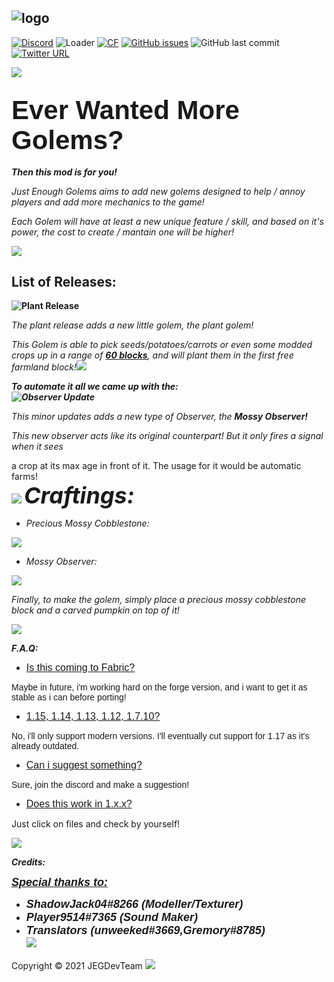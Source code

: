 ## ![logo](https://cdn.discordapp.com/attachments/863027884511592468/911369886981324880/justenoughgolems.png)
[![Discord](https://img.shields.io/discord/862828094922817566?color=5865f2&label=Discord%20Server&logo=discord&logoColor=ffffff&style=flat)](https://discord.gg/mn5kEVnbgF) ![Loader](https://img.shields.io/badge/Loader-Forge-orange) [![CF](http://cf.way2muchnoise.eu/versions/548411.svg)](https://www.curseforge.com/minecraft/mc-mods/just-enough-golems/files) [![GitHub issues](https://img.shields.io/github/issues/zKryle/JustEnoughGolems?logo=github)](https://github.com/zKryle/JustEnoughGolems/issues) ![GitHub last commit](https://img.shields.io/github/last-commit/zKryle/JustEnoughGolems?logo=github) [![Twitter URL](https://img.shields.io/twitter/url?label=Twitter&logo=twitter&style=plastic&url=https%3A%2F%2Ftwitter.com%2FJEGDevTeam)](https://twitter.com/JEGDevTeam)

![](https://cdn.discordapp.com/attachments/925772114743668736/925772395233566750/cf_line.png)

## <span style="font-size: 42px; font-family: 'arial black', sans-serif;">**Ever Wanted More Golems?**

**_Then this mod is for you!_**

_Just Enough Golems aims to add new golems designed to help / annoy players and add more mechanics to the game!_

_Each Golem will have at least a new unique feature / skill, and based on it's power, the cost to create / mantain one will be higher!_

_![](https://cdn.discordapp.com/attachments/925772114743668736/925772395233566750/cf_line.png)_

## **List of Releases:**

**![Plant Release](https://cdn.discordapp.com/attachments/925772114743668736/925772396609294386/Plant_release_badge.png)**

_The plant release adds a new little golem, the plant golem!_

_This Golem is able to pick seeds/potatoes/carrots or even some modded crops up in a range of **<span style="text-decoration: underline;">60 blocks</span>**, and will plant them in the first free farmland block!![](https://cdn.discordapp.com/attachments/925772114743668736/925772395233566750/cf_line.png)_

_**To automate it all we came up with the:  
![Observer Update](https://cdn.discordapp.com/attachments/925772114743668736/925772396152119346/observer_update.png)**_

_This minor updates adds a new type of Observer, the **Mossy Observer!**_

_This new observer acts like its original counterpart! But it only fires a signal when it sees_

a crop at its max age in front of it. The usage for it would be automatic farms!  
![](https://cdn.discordapp.com/attachments/925772114743668736/925772395233566750/cf_line.png)
<span style="font-size: 36px;">
_**Craftings:**_

*   _Precious Mossy Cobblestone:_

_![](https://cdn.discordapp.com/attachments/925772114743668736/925772394881228870/2021-11-19_22.53.44.png)_

*   _Mossy Observer:_

_![](https://cdn.discordapp.com/attachments/863027884511592468/920671085282861096/Immagine_2021-12-15_143743.png)_

_Finally, to make the golem, simply place a precious mossy cobblestone block and a carved pumpkin on top of it!_

_![](https://cdn.discordapp.com/attachments/925772114743668736/925772395233566750/cf_line.png)_

_**F.A.Q:**_

*   <span style="text-decoration: underline; font-size: 16px; font-family: 'arial black', sans-serif;">Is this coming to Fabric?</span>

<span style="font-family: arial, helvetica, sans-serif; font-size: 14px;">Maybe in future, i'm working hard on the forge version, and i want to get it as stable as i can before porting!</span>

*   <span style="text-decoration: underline; font-size: 16px; font-family: 'arial black', sans-serif;">1.15, 1.14, 1.13, 1.12, 1.7.10?  
    </span>

<span style="font-family: arial, helvetica, sans-serif;"><span style="font-size: 14px;">No, i'll only support modern versions. I'll eventually cut support for 1.17 as it's already outdated.</span></span>

*   <span style="text-decoration: underline; font-size: 16px; font-family: 'arial black', sans-serif;">Can i suggest something?</span>

<span style="font-family: arial, helvetica, sans-serif; font-size: 14px;">Sure, join the discord and make a suggestion!</span>

*   <span style="text-decoration: underline; font-size: 16px; font-family: 'arial black', sans-serif;">Does this work in 1.x.x?</span>

<span style="font-size: 14px;">Just click on files and check by yourself!  
</span>

<span style="font-size: 14px;">![](https://cdn.discordapp.com/attachments/925772114743668736/925772395233566750/cf_line.png)

_**Credits:**_

<span style="text-decoration: underline; font-size: 18px;"><span style="font-family: arial, helvetica, sans-serif;">_**Special thanks to:**_</span></span>

*   <span style="font-family: arial, helvetica, sans-serif; font-size: 18px;">_**<span class="username-2b1r56 username-FvTBog">ShadowJack04</span><span class="discriminator-1swucG">#8266 (Modeller/Texturer)  
    </span>**_</span>
*   <span style="font-family: arial, helvetica, sans-serif; font-size: 18px;">_**<span class="discriminator-1swucG">Player9514#7365 (Sound Maker)</span>**_</span>
*   <span style="font-family: arial, helvetica, sans-serif; font-size: 18px;">_**<span class="discriminator-1swucG">Translators</span> <span class="discriminator-1swucG">(</span><span class="discriminator-1swucG"><span class="username-2b1r56 username-FvTBog">unweeked</span>#3669,Gremory#8785)</span>**_  
    ![](https://cdn.discordapp.com/attachments/925772114743668736/925772395233566750/cf_line.png)

<span class="discriminator-1swucG">Copyright ©</span>_<span class="discriminator-1swucG"> </span>_<span class="discriminator-1swucG">2021</span>_<span class="discriminator-1swucG"> </span>_<span class="discriminator-1swucG">JEGDevTeam ![](https://cdn.discordapp.com/attachments/925772114743668736/925807993428279316/logo_plantgolem_copia.png)</span>